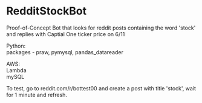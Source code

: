 # RedditStockBot

Proof-of-Concept Bot that looks for reddit posts containing the word 'stock' and replies with Captial One ticker price on 6/11

Python:  
    packages - praw, pymysql, pandas_datareader  

AWS:  
    Lambda  
    mySQL

To test, go to reddit.com/r/bottest00 and create a post with title 'stock', wait for 1 minute and refresh.
